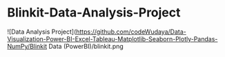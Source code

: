 # Blinkit-Data-Analysis-Project

![Data Analysis Project](https://github.com/codeWudaya/Data-Visualization-Power-BI-Excel-Tableau-Matplotlib-Seaborn-Plotly-Pandas-NumPy/Blinkit Data (PowerBI)/blinkit.png
